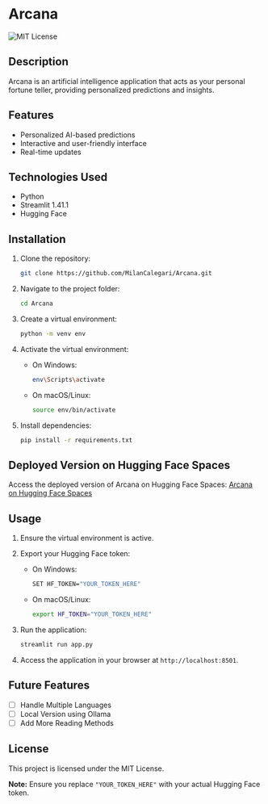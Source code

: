 # Arcana

![MIT License](https://img.shields.io/badge/license-MIT-green)

## Description

Arcana is an artificial intelligence application that acts as your personal fortune teller, providing personalized predictions and insights.

## Features

- Personalized AI-based predictions
- Interactive and user-friendly interface
- Real-time updates

## Technologies Used

- Python
- Streamlit 1.41.1
- Hugging Face

## Installation

1. Clone the repository:

   ```bash
   git clone https://github.com/MilanCalegari/Arcana.git
   ```

2. Navigate to the project folder:

   ```bash
   cd Arcana
   ```

3. Create a virtual environment:

   ```bash
   python -m venv env
   ```

4. Activate the virtual environment:

   - On Windows:

     ```bash
     env\Scripts\activate
     ```

   - On macOS/Linux:

     ```bash
     source env/bin/activate
     ```

5. Install dependencies:

   ```bash
   pip install -r requirements.txt
   ```

## Deployed Version on Hugging Face Spaces

Access the deployed version of Arcana on Hugging Face Spaces: [Arcana on Hugging Face Spaces](https://huggingface.co/spaces/rmcalegari/Arcana)

## Usage

1. Ensure the virtual environment is active.

2. Export your Hugging Face token:

   - On Windows:

     ```bash
     SET HF_TOKEN="YOUR_TOKEN_HERE"
     ```

   - On macOS/Linux:

     ```bash
     export HF_TOKEN="YOUR_TOKEN_HERE"
     ```

3. Run the application:

   ```bash
   streamlit run app.py
   ```

4. Access the application in your browser at `http://localhost:8501`.

## Future Features

- [ ] Handle Multiple Languages
- [ ] Local Version using Ollama
- [ ] Add More Reading Methods

## License

This project is licensed under the MIT License.

**Note:** Ensure you replace `"YOUR_TOKEN_HERE"` with your actual Hugging Face token.
